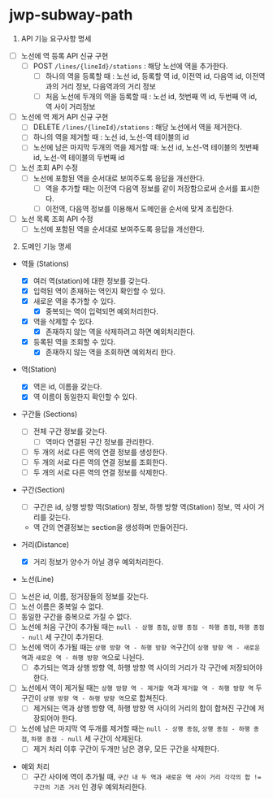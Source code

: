 # jwp-subway-path

1. API 기능 요구사항 명세
- [ ] 노선에 역 등록 API 신규 구현
  - [ ] POST `/lines/{lineId}/stations` : 해당 노선에 역을 추가한다.
    - [ ] 하나의 역을 등록할 때 : 노선 id, 등록할 역 id, 이전역 id, 다음역 id, 이전역과의 거리 정보, 다음역과의 거리 정보
    - [ ] 처음 노선에 두개의 역을 등록할 때 : 노선 id, 첫번째 역 id, 두번째 역 id, 역 사이 거리정보
- [ ] 노선에 역 제거 API 신규 구현
  - [ ]  DELETE `/lines/{lineId}/stations` : 해당 노선에서 역을 제거한다.
    - [ ] 하나의 역을 제거할 때 : 노선 id, 노선-역 테이블의 id
    - [ ] 노선에 남은 마지막 두개의 역을 제거할 때: 노선 id, 노선-역 테이블의 첫번째 id, 노선-역 테이블의 두번째 id
- [ ] 노선 조회 API 수정
  - [ ] 노선에 포함된 역을 순서대로 보여주도록 응답을 개선한다.
    - [ ] 역을 추가할 때는 이전역 다음역 정보를 같이 저장함으로써 순서를 표시한다.
    - [ ] 이전역, 다음역 정보를 이용해서 도메인을 순서에 맞게 조립한다.
- [ ] 노선 목록 조회 API 수정
  - [ ] 노선에 포함된 역을 순서대로 보여주도록 응답을 개선한다.

2. 도메인 기능 명세

- 역들 (Stations)
  - [x] 여러 역(station)에 대한 정보를 갖는다.
  - [x] 입력된 역이 존재하는 역인지 확인할 수 있다.
  - [x] 새로운 역을 추가할 수 있다.
    - [x] 중복되는 역이 입력되면 예외처리한다.
  - [x] 역을 삭제할 수 있다.
    - [x] 존재하지 않는 역을 삭제하려고 하면 예외처리한다.
  - [x] 등록된 역을 조회할 수 있다.
    - [x] 존재하지 않는 역을 조회하면 예외처리 한다.

- 역(Station)
  - [x] 역은 id, 이름을 갖는다.
  - [x] 역 이름이 동일한지 확인할 수 있다.

- 구간들 (Sections)
  - [ ] 전체 구간 정보를 갖는다.
    - [ ] 역마다 연결된 구간 정보를 관리한다.
  - [ ] 두 개의 서로 다른 역의 연결 정보를 생성한다.
  - [ ] 두 개의 서로 다른 역의 연결 정보를 조회한다.
  - [ ] 두 개의 서로 다른 역의 연결 정보를 삭제한다.

- 구간(Section)
  - [ ] 구간은 id, 상행 방향 역(Station) 정보, 하행 방향 역(Station) 정보, 역 사이 거리를 갖는다.
  - 역 간의 연결정보는 section을 생성하며 만들어진다.

- 거리(Distance)
  - [x] 거리 정보가 양수가 아닐 경우 예외처리한다.

- 노선(Line)
 - [ ] 노선은 id, 이름, 정거장들의 정보를 갖는다.
 - [ ] 노선 이름은 중복일 수 없다.
 - [ ] 동일한 구간을 중복으로 가질 수 없다.
 - [ ] 노선에 처음 구간이 추가될 때는 `null - 상행 종점`, `상행 종점 - 하행 종점`, `하행 종점 - null` 세 구간이 추가된다.
 - [ ] 노선에 역이 추가될 때는 `상행 방향 역 - 하행 방향 역`구간이 `상행 방향 역 - 새로운 역`과 `새로운 역 - 하행 방향 역`으로 나뉜다.
   - [ ] 추가되는 역과 상행 방향 역, 하행 방향 역 사이의 거리가 각 구간에 저장되어야 한다.
 - [ ] 노선에서 역이 제거될 때는 `상행 방향 역 - 제거할 역`과 `제거할 역 - 하행 방향 역` 두 구간이 `상행 방향 역 - 하행 방향 역`으로 합쳐진다.
   - [ ] 제거되는 역과 상행 방향 역, 하행 방향 역 사이의 거리의 합이 합쳐진 구간에 저장되어야 한다.
 - [ ] 노선에 남은 마지막 역 두개를 제거할 때는 `null - 상행 종점`, `상행 종점 - 하행 종점`, `하행 종점 - null` 세 구간이 삭제된다.
   - [ ] 제거 처리 이후 구간이 두개만 남은 경우, 모든 구간을 삭제한다.

- 예외 처리
  - [ ] 구간 사이에 역이 추가될 때, `구간 내 두 역과 새로운 역 사이 거리 각각의 합 != 구간의 기존 거리` 인 경우 예외처리한다.
